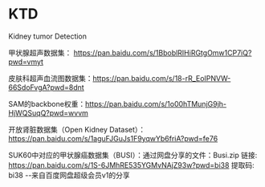 # KTD
Kidney tumor Detection

甲状腺超声数据集： https://pan.baidu.com/s/1BboblRIHiRGtgOmw1CP7iQ?pwd=vmyt

皮肤科超声血流图数据集：https://pan.baidu.com/s/18-rR_EoIPNVW-66SdoFvgA?pwd=8dnt

SAM的backbone权重：https://pan.baidu.com/s/1o00hTMunjG9jh-HjWQSuqQ?pwd=wvvm

开放肾脏数据集（Open Kidney Dataset）：https://pan.baidu.com/s/1aguFJGuJs1F9yqwYb6friA?pwd=fe76

SUK60中对应的甲状腺癌数据集（BUSI）：通过网盘分享的文件：Busi.zip
链接: https://pan.baidu.com/s/1S-6JMhRE535YGMvNAjZ93w?pwd=bi38 提取码: bi38 
--来自百度网盘超级会员v1的分享
